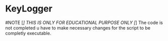 # KeyLogger

#NOTE
[*] THIS IS ONLY FOR EDUCATIONAL PURPOSE ONLY
[*] The code is not completed u have to make necessary changes for the script to be completly executable.

